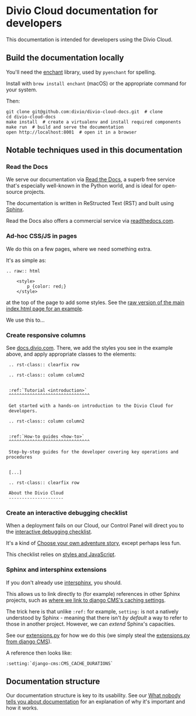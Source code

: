 # Divio Cloud documentation for developers

This documentation is intended for developers using the Divio Cloud.

## Build the documentation locally

You'll need the [enchant](https://www.abisource.com/projects/enchant/) library,
used by ``pyenchant`` for spelling.

Install with ``brew install enchant`` (macOS) or the appropriate command for
your system.

Then:

    git clone git@github.com:divio/divio-cloud-docs.git  # clone
    cd divio-cloud-docs
    make install  # create a virtualenv and install required components
    make run  # build and serve the documentation
    open http://localhost:8001  # open it in a browser


## Notable techniques used in this documentation

### Read the Docs

We serve our documentation via [Read the Docs](https://readthedocs.org), a superb free service that's
especially well-known in the Python world, and is ideal for open-source projects.

The documentation is written in ReStructed Text (RST) and built using [Sphinx](http://sphinx.pocoo.org).

Read the Docs also offers a commercial service via [readthedocs.com](https://readthedocs.com).


### Ad-hoc CSS/JS in pages

We do this on a few pages, where we need something extra.

It's as simple as:

    .. raw:: html

        <style>
            p {color: red;}
        </style>

at the top of the page to add some styles. See the [raw version of the main index.html page for an example](https://raw.githubusercontent.com/divio/divio-cloud-docs/master/index.rst).

We use this to...


### Create responsive columns

See [docs.divio.com](http://docs.divio.com). There, we add the styles you see in the example above, and apply
appropriate classes to the elements:

     .. rst-class:: clearfix row

     .. rst-class:: column column2


     :ref:`Tutorial <introduction>`
     ^^^^^^^^^^^^^^^^^^^^^^^^^^^^^^^

     Get started with a hands-on introduction to the Divio Cloud for
     developers.

     .. rst-class:: column column2


     :ref:`How-to guides <how-to>`
     ^^^^^^^^^^^^^^^^^^^^^^^^^^^^^^^

     Step-by-step guides for the developer covering key operations and procedures


     [...]

     .. rst-class:: clearfix row

     About the Divio Cloud
     ---------------------


### Create an interactive debugging checklist

When a deployment fails on our Cloud, our Control Panel will direct you to the [interactive debugging checklist](http://docs.divio.com/en/latest/how-to/debug-deployment-problems.html#debugging-checklist).

It's a kind of [Choose your own adventure story](https://en.wikipedia.org/wiki/Choose_Your_Own_Adventure), except
perhaps less fun.

This checklist relies on [styles and JavaScript](https://raw.githubusercontent.com/divio/divio-cloud-docs/master/how-to/debug-deployment-problems.rst).


### Sphinx and intersphinx extensions

If you don't already use [intersphinx](http://www.sphinx-doc.org/en/stable/ext/intersphinx.html), you should.

This allows us to link directly to (for example) references in other Sphinx projects, such as [where we link to django CMS's caching settings](http://docs.divio.com/en/latest/reference/caching.html#caching-in-django-cms).

The trick here is that unlike `:ref:` for example, `setting:` is not a natively understood by Sphinx - meaning that
there isn't *by default* a way to refer to those in another project. However, we can *extend* Sphinx's capacities.

See our [extensions.py](https://github.com/divio/divio-cloud-docs/blob/master/extensions.py) for how we do this (we
simply steal the [extensions.py from django CMS](https://github.com/divio/django-cms/blob/develop/docs/_ext/djangocms.py)).

A reference then looks like:

    :setting:`django-cms:CMS_CACHE_DURATIONS`


## Documentation structure

Our documentation structure is key to its usability. See our [What nobody tells you about documentation](https://www.divio.com/en/blog/documentation/) for an
explanation of why it's important and how it works.
